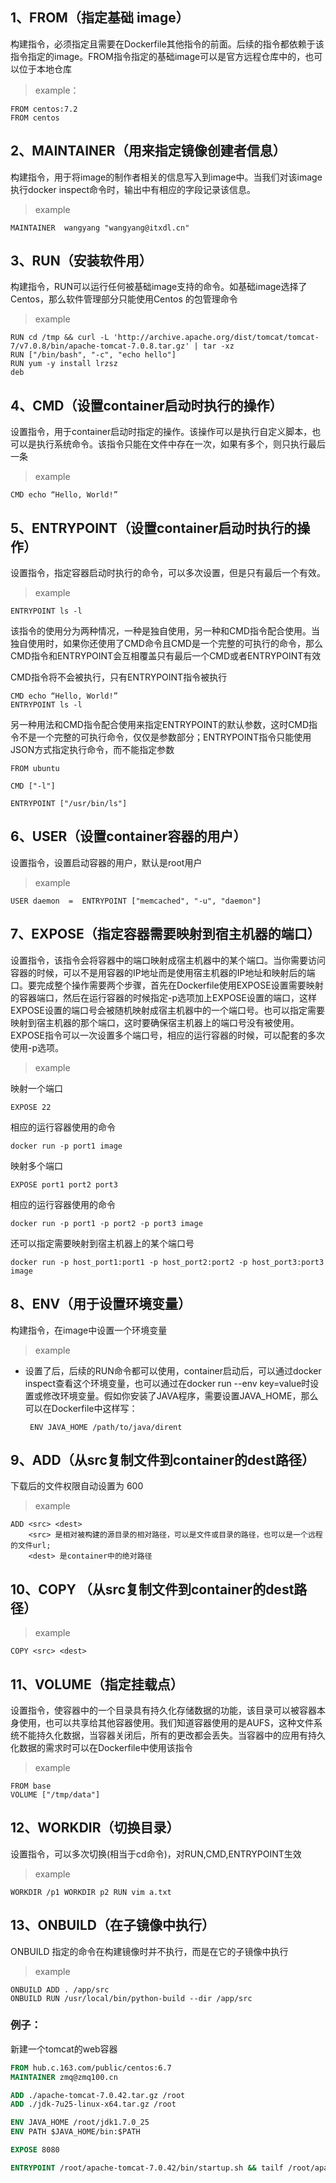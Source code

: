 
## 1、FROM（指定基础 image）

构建指令，必须指定且需要在Dockerfile其他指令的前面。后续的指令都依赖于该指令指定的image。FROM指令指定的基础image可以是官方远程仓库中的，也可以位于本地仓库

> example：

	FROM centos:7.2
	FROM centos

## 2、MAINTAINER（用来指定镜像创建者信息）

构建指令，用于将image的制作者相关的信息写入到image中。当我们对该image执行docker inspect命令时，输出中有相应的字段记录该信息。
	
> example


	MAINTAINER  wangyang "wangyang@itxdl.cn"
	
## 3、RUN（安装软件用）

构建指令，RUN可以运行任何被基础image支持的命令。如基础image选择了Centos，那么软件管理部分只能使用Centos 的包管理命令

> example


	RUN cd /tmp && curl -L 'http://archive.apache.org/dist/tomcat/tomcat-7/v7.0.8/bin/apache-tomcat-7.0.8.tar.gz' | tar -xz 
	RUN ["/bin/bash", "-c", "echo hello"]
	RUN yum -y install lrzsz
	deb
	
## 4、CMD（设置container启动时执行的操作）

设置指令，用于container启动时指定的操作。该操作可以是执行自定义脚本，也可以是执行系统命令。该指令只能在文件中存在一次，如果有多个，则只执行最后一条

> example


	CMD echo “Hello, World!”  

## 5、ENTRYPOINT（设置container启动时执行的操作）

设置指令，指定容器启动时执行的命令，可以多次设置，但是只有最后一个有效。
	
> example


	ENTRYPOINT ls -l 
	
该指令的使用分为两种情况，一种是独自使用，另一种和CMD指令配合使用。当独自使用时，如果你还使用了CMD命令且CMD是一个完整的可执行的命令，那么CMD指令和ENTRYPOINT会互相覆盖只有最后一个CMD或者ENTRYPOINT有效


CMD指令将不会被执行，只有ENTRYPOINT指令被执行
 
	CMD echo “Hello, World!” 
	ENTRYPOINT ls -l  
	 
另一种用法和CMD指令配合使用来指定ENTRYPOINT的默认参数，这时CMD指令不是一个完整的可执行命令，仅仅是参数部分；ENTRYPOINT指令只能使用JSON方式指定执行命令，而不能指定参数

	FROM ubuntu 
 
	CMD ["-l"] 
 
	ENTRYPOINT ["/usr/bin/ls"]  
	
## 6、USER（设置container容器的用户）

设置指令，设置启动容器的用户，默认是root用户

> example


	USER daemon  =  ENTRYPOINT ["memcached", "-u", "daemon"]  

## 7、EXPOSE（指定容器需要映射到宿主机器的端口）

设置指令，该指令会将容器中的端口映射成宿主机器中的某个端口。当你需要访问容器的时候，可以不是用容器的IP地址而是使用宿主机器的IP地址和映射后的端口。要完成整个操作需要两个步骤，首先在Dockerfile使用EXPOSE设置需要映射的容器端口，然后在运行容器的时候指定-p选项加上EXPOSE设置的端口，这样EXPOSE设置的端口号会被随机映射成宿主机器中的一个端口号。也可以指定需要映射到宿主机器的那个端口，这时要确保宿主机器上的端口号没有被使用。EXPOSE指令可以一次设置多个端口号，相应的运行容器的时候，可以配套的多次使用-p选项。

> example


映射一个端口 
 
	EXPOSE 22

相应的运行容器使用的命令 
 
	docker run -p port1 image  
  
映射多个端口  

	EXPOSE port1 port2 port3  

相应的运行容器使用的命令  

	docker run -p port1 -p port2 -p port3 image 
 
还可以指定需要映射到宿主机器上的某个端口号  

	docker run -p host_port1:port1 -p host_port2:port2 -p host_port3:port3 image  

## 8、ENV（用于设置环境变量）

构建指令，在image中设置一个环境变量
	  
> example


 - 设置了后，后续的RUN命令都可以使用，container启动后，可以通过docker inspect查看这个环境变量，也可以通过在docker run --env key=value时设置或修改环境变量。假如你安装了JAVA程序，需要设置JAVA_HOME，那么可以在Dockerfile中这样写：

		ENV JAVA_HOME /path/to/java/dirent
	

	
	
## 9、ADD（从src复制文件到container的dest路径） 

下载后的文件权限自动设置为 600

> example


	ADD <src> <dest>  
		<src> 是相对被构建的源目录的相对路径，可以是文件或目录的路径，也可以是一个远程的文件url;
		<dest> 是container中的绝对路径

## 10、COPY （从src复制文件到container的dest路径）

> example
	
	COPY <src> <dest> 

## 11、VOLUME（指定挂载点）

设置指令，使容器中的一个目录具有持久化存储数据的功能，该目录可以被容器本身使用，也可以共享给其他容器使用。我们知道容器使用的是AUFS，这种文件系统不能持久化数据，当容器关闭后，所有的更改都会丢失。当容器中的应用有持久化数据的需求时可以在Dockerfile中使用该指令

> example


	FROM base  
	VOLUME ["/tmp/data"]  

## 12、WORKDIR（切换目录）
设置指令，可以多次切换(相当于cd命令)，对RUN,CMD,ENTRYPOINT生效

> example


	WORKDIR /p1 WORKDIR p2 RUN vim a.txt  
	
## 13、ONBUILD（在子镜像中执行）

ONBUILD 指定的命令在构建镜像时并不执行，而是在它的子镜像中执行

> example

	ONBUILD ADD . /app/src
	ONBUILD RUN /usr/local/bin/python-build --dir /app/src

### 例子：

新建一个tomcat的web容器

```Dockerfile
FROM hub.c.163.com/public/centos:6.7
MAINTAINER zmq@zmq100.cn

ADD ./apache-tomcat-7.0.42.tar.gz /root
ADD ./jdk-7u25-linux-x64.tar.gz /root

ENV JAVA_HOME /root/jdk1.7.0_25
ENV PATH $JAVA_HOME/bin:$PATH

EXPOSE 8080

ENTRYPOINT /root/apache-tomcat-7.0.42/bin/startup.sh && tailf /root/apache-tomcat-7.0.42/logs/catalina.out

```
